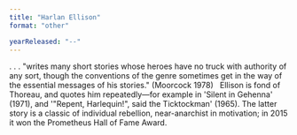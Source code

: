 ```yaml
---
title: "Harlan Ellison"
format: "other"

yearReleased: "--"
---
```

. . . "writes many short stories whose heroes have no  truck with authority of any sort, though the conventions of the genre sometimes  get in the way of the essential messages of his stories." (Moorcock 1978)
 
Ellison is fond of Thoreau, and quotes him  repeatedly—for example in 'Silent in Gehenna' (1971), and '"Repent, Harlequin!",  said the Ticktockman' (1965). The latter story is a classic of individual  rebellion, near-anarchist in motivation; in 2015 it won the Prometheus Hall of  Fame Award.
 
